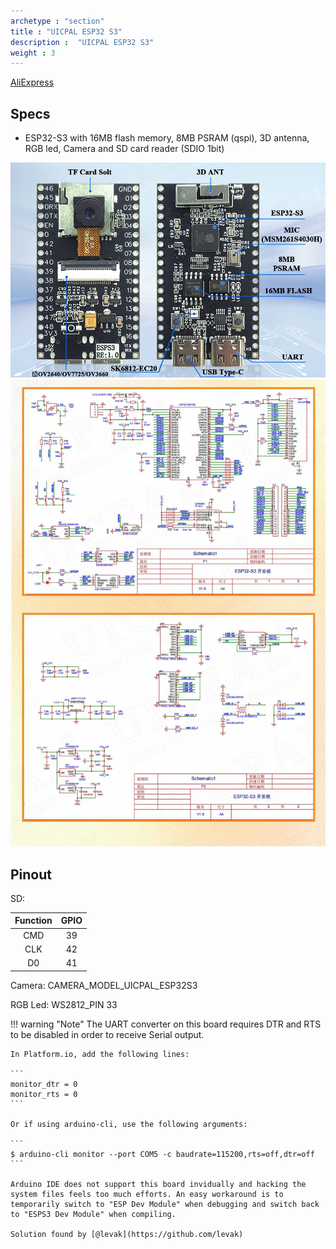 ```yaml
---
archetype : "section"
title : "UICPAL ESP32 S3"
description :  "UICPAL ESP32 S3"
weight : 3
---
```


[AliExpress](https://aliexpress.com/item/1005006095863180.html)

## Specs
* ESP32-S3 with 16MB flash memory, 8MB PSRAM (qspi), 3D antenna, RGB led, Camera and SD card reader (SDIO 1bit)


![image](front.png?width=400px)
![image](schematic.png?width=400px)

## Pinout

SD:

| Function | GPIO|
| :-: | :-: |
| CMD | 39  |
| CLK | 42  | 
| D0  | 41  |

Camera: CAMERA_MODEL_UICPAL_ESP32S3

RGB Led:  WS2812_PIN  33
 

!!! warning "Note"
    The UART converter on this board requires DTR and RTS to be disabled in order to receive Serial output.

    In Platform.io, add the following lines:

    ```
    monitor_dtr = 0
    monitor_rts = 0
    ```

    Or if using arduino-cli, use the following arguments:

    ```
    $ arduino-cli monitor --port COM5 -c baudrate=115200,rts=off,dtr=off
    ```

    Arduino IDE does not support this board invidually and hacking the
    system files feels too much efforts. An easy workaround is to
    temporarily switch to "ESP Dev Module" when debugging and switch back
    to "ESPS3 Dev Module" when compiling.

    Solution found by [@levak](https://github.com/levak)



